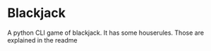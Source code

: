 # Blackjack
A python CLI game of blackjack. It has some houserules. Those are explained in the readme
